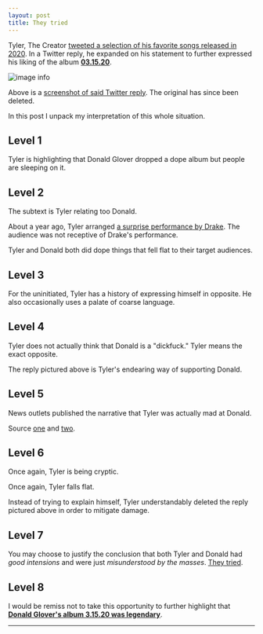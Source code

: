 ```yaml
---
layout: post
title: They tried
---
```


Tyler, The Creator [tweeted a selection of his favorite songs released in 2020](https://twitter.com/tylerthecreator/status/1337462813602717702?s=20). In a Twitter reply, he expanded on his statement to further expressed his liking of the album [**03.15.20**](https://smarturl.it/3152020DGP).

![image info](https://schultheiss.io/images/tyler-tweet-1.png)

Above is a [screenshot of said Twitter reply](https://twitter.com/maximuscruzrod/status/1337501251928346624). The original has since been deleted.

In this post I unpack my interpretation of this whole situation.

## Level 1

Tyler is highlighting that Donald Glover dropped a dope album but people are sleeping on it.

## Level 2

The subtext is Tyler relating too Donald.

About a year ago, Tyler arranged [a surprise performance by Drake](https://livemusicblog.com/news/drake-makes-surprise-appearance-at-camp-flog-gnaw/). The audience was not receptive of Drake's performance.

Tyler and Donald both did dope things that fell flat to their target audiences.

## Level 3

For the uninitiated, Tyler has a history of expressing himself in opposite. He also occasionally uses a palate of coarse language.

## Level 4

Tyler does not actually think that Donald is a "dickfuck." Tyler means the exact opposite.

The reply pictured above is Tyler's endearing way of supporting Donald.

## Level 5

News outlets published the narrative that Tyler was actually mad at Donald.

Source [one](https://www.complex.com/music/2020/12/tyler-the-creator-praises-childish-gambino-3-15-20) and [two](https://uproxx.com/music/tyler-the-creator-donald-glover-3-15-20/]).

## Level 6

Once again, Tyler is being cryptic.

Once again, Tyler falls flat.

Instead of trying to explain himself, Tyler understandably deleted the reply pictured above in order to mitigate damage.

## Level 7

You may choose to justify the conclusion that both Tyler and Donald had _good intensions_ and were just _misunderstood by the masses_. [They tried](https://schultheiss.io/They-tried).

## Level 8

I would be remiss not to take this opportunity to further highlight that [**Donald Glover's album 3.15.20 was legendary**](https://schultheiss.io/No-sound).

---
